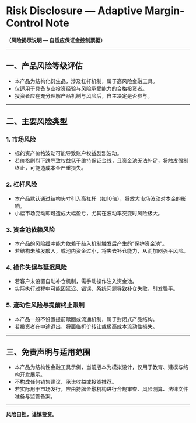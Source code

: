 # Risk Disclosure — Adaptive Margin-Control Note  
**（风险揭示说明 — 自适应保证金控制票据）**

---

## 一、产品风险等级评估

- 本产品为结构化衍生品，涉及杠杆机制，属于高风险金融工具。
- 仅适用于具备专业投资经验与风险承受能力的合格投资者。
- 投资者应在充分理解产品机制与风险后，自主决定是否参与。

---

## 二、主要风险类型

### 1. 市场风险
- 标的资产价格波动可能导致账户权益剧烈波动。
- 若价格剧烈下跌导致权益低于维持保证金线，且资金池无法补足，将触发强制终止，可能造成本金严重损失。

### 2. 杠杆风险
- 本产品默认通过结构头寸引入高杠杆（如10倍），将放大市场波动对本金的影响。
- 小幅市场变动即可造成大幅盈亏，尤其在波动率突变时风险极大。

### 3. 资金池依赖风险
- 本产品的风险缓冲能力依赖于敲入机制触发后产生的“保护资金池”。
- 若结构未触发敲入，或池内资金过小，将失去补仓能力，从而加剧强平风险。

### 4. 操作失误与延迟风险
- 若客户未设置自动补仓机制，需手动操作注入资金池。
- 实际执行过程中可能因延迟、错误、系统问题导致补仓失败，引发强平。

### 5. 流动性风险与提前终止限制
- 本产品一般不设置提前赎回或流通机制，属于封闭式产品结构。
- 若投资者在中途退出，将面临折价转让或极高成本流动性损失。

---

## 三、免责声明与适用范围

- 本产品为结构性金融工具示例，当前版本为模拟设计，仅用于教育、建模与结构开发展示。
- 不构成任何销售建议、承诺收益或投资推荐。
- 若实际用于市场发行，应由持牌金融机构进行合规审查、风险测算、法律文件准备与监管备案。

---

**风险自担，谨慎投资。**



